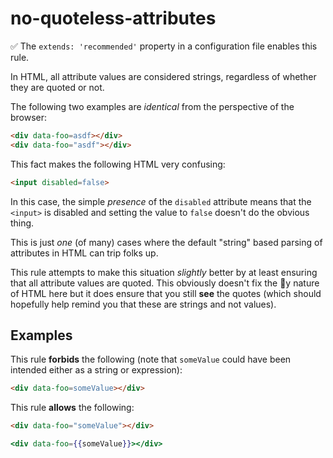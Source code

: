 # no-quoteless-attributes

:white_check_mark: The `extends: 'recommended'` property in a configuration file enables this rule.

In HTML, all attribute values are considered strings, regardless of whether they are quoted or not.

The following two examples are _identical_ from the perspective of the browser:

```html
<div data-foo=asdf></div>
<div data-foo="asdf"></div>
```

This fact makes the following HTML very confusing:

```html
<input disabled=false>
```

In this case, the simple _presence_ of the `disabled` attribute means that the `<input>` is disabled and setting the value to `false` doesn't do the obvious thing.

This is just _one_ (of many) cases where the default "string" based parsing of attributes in HTML can trip folks up.

This rule attempts to make this situation _slightly_ better by at least ensuring that all attribute values are quoted. This obviously doesn't fix the :troll:y nature of HTML here but it does ensure that you still **see** the quotes (which should hopefully help remind you that these are strings and not values).

## Examples

This rule **forbids** the following (note that `someValue` could have been intended either as a string or expression):

```html
<div data-foo=someValue></div>
```

This rule **allows** the following:

```html
<div data-foo="someValue"></div>
```

```hbs
<div data-foo={{someValue}}></div>
```
